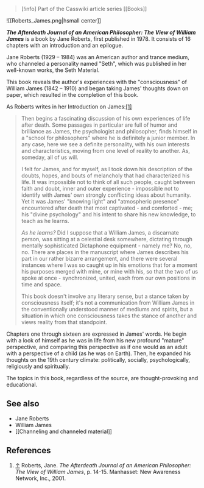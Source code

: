 > [!info] Part of the Casswiki article series [[Books]]

![[Roberts_James.png|hsmall center]]


_**The Afterdeath Journal of an American Philosopher: The View of William James**_ is a book by Jane Roberts, first published in 1978. It consists of 16 chapters with an introduction and an epilogue.

Jane Roberts (1929 – 1984) was an American author and trance medium, who channeled a personality named "Seth", which was published in her well-known works, the Seth Material.

This book reveals the author's experiences with the "consciousness" of William James (1842 – 1910) and began taking James' thoughts down on paper, which resulted in the completion of this book.

As Roberts writes in her Introduction on James:[\[1\]](#cite_note-1)

> Then begins a fascinating discussion of his own experiences of life after death. Some passages in particular are full of humor and brilliance as James, the psychologist and philosopher, finds himself in a "school for philosophers" where he is definitely a junior member. In any case, here we see a definite personality, with his own interests and characteristics, moving from one level of reality to another. As, someday, all of us will.
> 
> I felt for James, and for myself, as I took down his description of the doubts, hopes, and bouts of melancholy that had characterized his life. It was impossible not to think of all such people, caught between faith and doubt, inner and outer experience - impossible not to identify with James' own strongly conflicting ideas about humanity. Yet it was James' "knowing light" and "atmospheric presence" encountered after death that most captivated - and comforted - me; his "divine psychology" and his intent to share his new knowledge, to teach as he learns.
> 
> _As he learns?_ Did I suppose that a William James, a discarnate person, was sitting at a celestial desk somewhere, dictating through mentally sophisticated Dictaphone equipment - namely me? No, no, no. There are places in the manuscript where James describes his part in our rather bizarre arrangement, and there were several instances where I was so caught up in his emotions that for a moment his purposes merged with mine, or mine with his, so that the two of us spoke at once - synchronized, united, each from our own positions in time and space.
> 
> This book doesn't involve any literary sense, but a stance taken by consciousness itself; it's not a communication from William James in the conventionally understood manner of mediums and spirits, but a situation in which one consciousness takes the stance of another and views reality from that standpoint.

Chapters one through sixteen are expressed in James' words. He begin with a look of himself as he was in life from his new profound "mature" perspective, and comparing this perspective as if one would as an adult with a perspective of a child (as he was on Earth). Then, he expanded his thoughts on the 19th century climate: politically, socially, psychologically, religiously and spiritually.

The topics in this book, regardless of the source, are thought-provoking and educational.

See also
--------

*   Jane Roberts
*   William James
*   [[Channeling and channeled material]]

References
----------

1.  [↑](#cite_ref-1) Roberts, Jane. _The Afterdeath Journal of an American Philosopher: The View of William James_, p. 14-15. Manhasset: New Awareness Network, Inc., 2001.